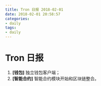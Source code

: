 ```yaml
---
title: Tron 日报 2018-02-01
date: 2018-02-01 20:58:57
categories:
- daily
tags:
- daily
---
```


# Tron 日报


1. **[钱包]** 独立钱包客户端；
2. **[智能合约]** 智能合约模块开始和区块链整合。
